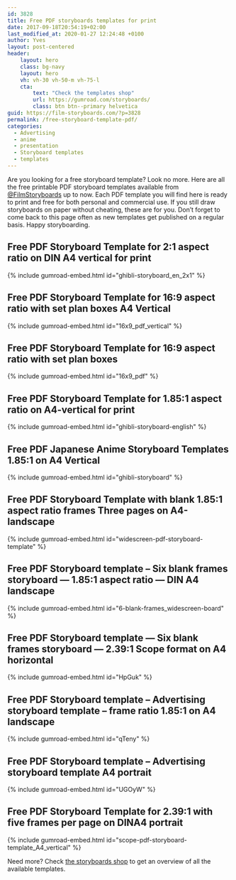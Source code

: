 ```yaml
---
id: 3828
title: Free PDF storyboards templates for print
date: 2017-09-18T20:54:19+02:00
last_modified_at: 2020-01-27 12:24:48 +0100
author: Yves
layout: post-centered
header:
    layout: hero
    class: bg-navy
    layout: hero
    vh: vh-30 vh-50-m vh-75-l
    cta:
        text: "Check the templates shop"
        url: https://gumroad.com/storyboards/
        class: btn btn--primary helvetica
guid: https://film-storyboards.com/?p=3828
permalink: /free-storyboard-template-pdf/
categories:
  - Advertising
  - anime
  - presentation
  - Storyboard templates
  - templates
---
```


Are you looking for a free storyboard template? Look no more. Here are all the free printable PDF storyboard templates available from [@FilmStoryboards](https://gumroad.com/storyboards) up to now. Each PDF template you will find here is ready to print and free for both personal and commercial use. If you still draw storyboards on paper without cheating, these are for you. Don&#8217;t forget to come back to this page often as new templates get published on a regular basis. Happy storyboarding.

## Free PDF Storyboard Template for 2:1 aspect ratio on DIN A4 vertical for print

{% include gumroad-embed.html id="ghibli-storyboard_en_2x1" %}

## Free PDF Storyboard Template for 16:9 aspect ratio with set plan boxes A4 Vertical

{% include gumroad-embed.html id="16x9_pdf_vertical" %}

## Free PDF Storyboard Template for 16:9 aspect ratio with set plan boxes

{% include gumroad-embed.html id="16x9_pdf" %}

## Free PDF Storyboard Template for 1.85:1 aspect ratio on A4-vertical for print

{% include gumroad-embed.html id="ghibli-storyboard-english" %}

## Free PDF Japanese Anime Storyboard Templates 1.85:1 on A4 Vertical

{% include gumroad-embed.html id="ghibli-storyboard" %}

## Free PDF Storyboard Template with blank 1.85:1 aspect ratio frames Three pages on A4-landscape

{% include gumroad-embed.html id="widescreen-pdf-storyboard-template" %}

## Free PDF Storyboard template – Six blank frames storyboard — 1.85:1 aspect ratio — DIN A4 landscape

{% include gumroad-embed.html id="6-blank-frames_widescreen-board" %}

## Free PDF Storyboard template — Six blank frames storyboard — 2.39:1 Scope format on A4 horizontal

{% include gumroad-embed.html id="HpGuk" %}

## Free PDF Storyboard template – Advertising storyboard template &#8211; frame ratio 1.85:1 on A4 landscape

{% include gumroad-embed.html id="qTeny" %}

## Free PDF Storyboard template – Advertising storyboard template A4 portrait

{% include gumroad-embed.html id="UGOyW" %}

## Free PDF Storyboard Template for 2.39:1 with five frames per page on DINA4 portrait

{% include gumroad-embed.html id="scope-pdf-storyboard-template_A4_vertical" %}

Need more? Check [the storyboards shop](https://gumroad.com/storyboards) to get an overview of all the available templates.
